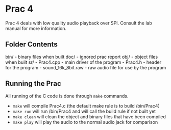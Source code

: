 # Prac 4
Prac 4 deals with low quality audio playback over SPI. Consult the lab manual for more information.

## Folder Contents
bin/
    - binary files when built
doc/
    - ignored prac report
obj/
    - object files when built
sr/
    - Prac4.cpp - main driver of the program
    - Prac4.h - header for the program
    - sound_16k_8bit.raw - raw audio file for use by the program

## Running the Prac
All running of the C code is done through ```make``` commands. 
- ```make``` will compile Prac4.c (the default make rule is to build /bin/Prac4)
- ```make run``` will run /bin/Prac4 and will call the build rule if not built yet
- ```make clean``` will clean the object and binary files that have been compiled
- ```make play``` will play the audio to the normal audio jack for comparison